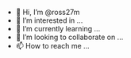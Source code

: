 - 👋 Hi, I’m @ross27m
- 👀 I’m interested in ...
- 🌱 I’m currently learning ...
- 💞️ I’m looking to collaborate on ...
- 📫 How to reach me ...

<!---
ross27m/ross27m is a ✨ special ✨ repository because its `README.md` (this file) appears on your GitHub profile.
You can click the Preview link to take a look at your changes.
--->
